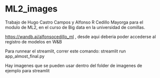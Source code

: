 # ML2_images
Trabajo de Hugo Castro Campos y Alfonso R Cedillo Mayorga para el modulo de ML2, en el curso de Big data en la universidad de comillas.

https://wandb.ai/alfonsocedillo_ml , desde aqui deberia poder accederse al registro de modelos en W&B 

Para runnear el streamlit, correr este comando: streamlit run app_almost_final.py

Hay imagenes que se pueden usar dentro del folder de imagenes de ejemplo para streamlit
